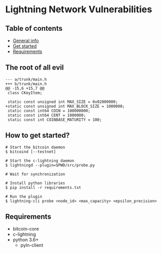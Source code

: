 # Lightning Network Vulnerabilities

## Table of contents
* [General info](#the-root-of-all-evil)
* [Get started](#how-to-get-started)
* [Requirements](#requirements)

## The root of all evil
```
--- a/trunk/main.h
+++ b/trunk/main.h
@@ -15,6 +15,7 @@
 class CKeyItem;
 
 static const unsigned int MAX_SIZE = 0x02000000;
+static const unsigned int MAX_BLOCK_SIZE = 1000000;
 static const int64 COIN = 100000000;
 static const int64 CENT = 1000000;
 static const int COINBASE_MATURITY = 100;
 ```


## How to get started?
```
# Start the bitcoin daemon
$ bitcoind [--testnet]

# Start the c-lightning daemon
$ lightningd --plugin=$PWD/src/probe.py

# Wait for synchronization

# Install python libraries
$ pip install -r requirements.txt

# Run the plugin
$ lightning-cli probe <node_id> <max_capacity> <epsilon_precision>
```

## Requirements
* bitcoin-core
* c-lightning
* python 3.6+
    * pyln-client
